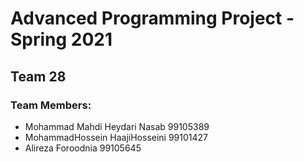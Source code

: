 # Advanced Programming Project - Spring 2021
## Team 28

### Team Members:
- Mohammad Mahdi Heydari Nasab 99105389
- MohammadHossein HaajiHosseini 99101427
- Alireza Foroodnia 99105645
